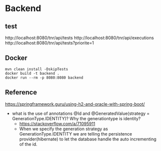 # Backend

## test

http://localhost:8080/tnr/api/tests
http://localhost:8080/tnr/api/executions
http://localhost:8080/tnr/api/tests?priorite=1

## Docker

```shell
mvn clean install -DskipTests
docker build -t backend .
docker run --rm -p 8080:8080 backend
```

## Reference

https://springframework.guru/using-h2-and-oracle-with-spring-boot/

- what is the use of annotations @Id and @GeneratedValue(strategy = GenerationType.IDENTITY)? Why the generationtype is
  identity?
    - https://stackoverflow.com/a/71095911
    - When we specify the generation strategy as GenerationType.IDENTITY
      we are telling the persistence provider(hibernate)
      to let the database handle the auto incrementing of the id.